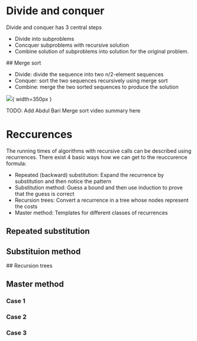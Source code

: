 # Divide and conquer

Divide and conquer has 3 central steps

- Divide into subproblems
- Concquer subproblems with recursive solution
- Combine solution of subproblems into solution for the original problem.

## Merge sort

- Divide: divide the sequence into two $n/2$-element sequences
- Conquer: sort the two sequences recursively using merge sort
- Combine: merge the two sorted sequences to produce the solution

![](d3effe671f3b0094cb6cd137087b75c687412e14c4f99a57c06de3c90a7348e0.png){ width=350px }

TODO: Add Abdul Bari Merge sort video summary here

# Reccurences

The running times of algorithms with recursive calls can be described using recurrences. There exist 4 basic ways how we can get to the reuccurence formula:

- Repeated (backward) substitution: Expand the recurrence by substitution and then notice the pattern
- Substitution method: Guess a bound and then use induction to prove that the guess is correct
- Recursion trees: Convert a recurrence in a tree whose nodes represent the costs
- Master method: Templates for different classes of recurrences

## Repeated substitution

## Substituion method

## Recursion trees

## Master method

### Case 1

### Case 2

### Case 3